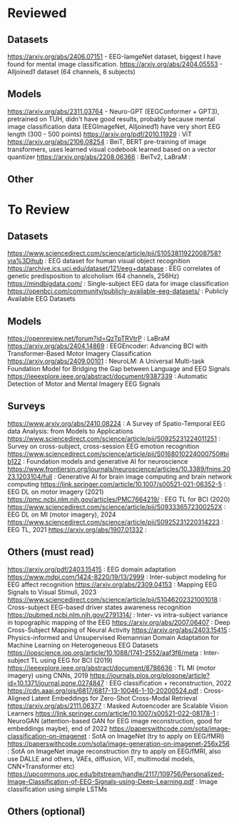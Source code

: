# Reviewed

## Datasets
https://arxiv.org/abs/2406.07151 - EEG-IamgeNet dataset, biggest I have found for mental image classification.
https://arxiv.org/abs/2404.05553 - Alljoined1 dataset (64 channels, 8 subjects)

## Models
https://arxiv.org/abs/2311.03764 - Neuro-GPT (EEGConformer + GPT3), pretrained on TUH, didn't have good results, probably because mental image classification data (EEGImageNet, Alljoined1) have very short EEG length (300 - 500 points)
https://arxiv.org/pdf/2010.11929 : ViT
https://arxiv.org/abs/2106.08254 : BeiT, BERT pre-training of image transformers, uses learned visual codebook learned based on a vector quantizer 
https://arxiv.org/abs/2208.06366 : BeiTv2, 
LaBraM  : 



## Other



# To Review

## Datasets
https://www.sciencedirect.com/science/article/pii/S1053811922008758?via%3Dihub  : EEG dataset for human visual object recognition
https://archive.ics.uci.edu/dataset/121/eeg+database                            : EEG correlates of genetic predisposition to alcoholism (64 channels, 256Hz)
https://mindbigdata.com/                                                        : Single-subject EEG data for image classification
https://openbci.com/community/publicly-available-eeg-datasets/                  : Publicly Available EEG Datasets



## Models
https://openreview.net/forum?id=QzTpTRVtrP              :  LaBraM
https://arxiv.org/abs/2404.14869                        :  EEGEncoder: Advancing BCI with Transformer-Based Motor Imagery Classification
https://arxiv.org/abs/2409.00101                        :  NeuroLM: A Universal Multi-task Foundation Model for Bridging the Gap between Language and EEG Signals
https://ieeexplore.ieee.org/abstract/document/9387339   :  Automatic Detection of Motor and Mental Imagery EEG Signals



## Surveys
https://www.arxiv.org/abs/2410.08224                                                        : A Survey of Spatio-Temporal EEG data Analysis: from Models to Applications
https://www.sciencedirect.com/science/article/pii/S0925231224011251                         : Survey on cross-subject, cross-session EEG emotion recognition
https://www.sciencedirect.com/science/article/pii/S0168010224000750#bib122                  : Foundation models and generative AI for neuroscience
https://www.frontiersin.org/journals/neuroscience/articles/10.3389/fnins.2023.1203104/full  : Generative AI for brain image computing and brain network computing
https://link.springer.com/article/10.1007/s00521-021-06352-5                                : EEG DL on motor imagery (2021)
https://pmc.ncbi.nlm.nih.gov/articles/PMC7664219/                                           : EEG TL for BCI (2020)
https://www.sciencedirect.com/science/article/pii/S093336572300252X                         : EEG DL on MI (motor imagery), 2024
https://www.sciencedirect.com/science/article/pii/S0925231220314223                         : EEG TL, 2021
https://arxiv.org/abs/1907.01332                                                            : 



## Others (must read)
https://arxiv.org/pdf/2403.15415                                            : EEG domain adaptation
https://www.mdpi.com/1424-8220/19/13/2999                                   : Inter-subject modeling for EEG affect recognition
https://arxiv.org/abs/2309.04153                                            : Mapping EEG Signals to Visual Stimuli, 2023
https://www.sciencedirect.com/science/article/pii/S1046202321001018	        : Cross-subject EEG-based driver states awareness recognition
https://pubmed.ncbi.nlm.nih.gov/2791314/                                    : Inter- vs intra-subject variance in topographic mapping of the EEG
https://arxiv.org/abs/2007.06407                                            : Deep Cross-Subject Mapping of Neural Activity
https://arxiv.org/abs/2403.15415                                            : Physics-informed and Unsupervised Riemannian Domain Adaptation for Machine Learning on Heterogeneous EEG Datasets
https://iopscience.iop.org/article/10.1088/1741-2552/aaf3f6/meta            : Inter-subject TL using EEG for BCI (2019)
https://ieeexplore.ieee.org/abstract/document/8786636                       : TL MI (motor imagery) using CNNs, 2019
https://journals.plos.org/plosone/article?id=10.1371/journal.pone.0274847   : EEG classification + reconstruction, 2022
https://cdn.aaai.org/ojs/6817/6817-13-10046-1-10-20200524.pdf               : Cross-Aligned Latent Embeddings for Zero-Shot Cross-Modal Retrieval
https://arxiv.org/abs/2111.06377                                            : Masked Autoencoder are Scalable Vision Learners
https://link.springer.com/article/10.1007/s00521-022-08178-1                : NeuroGAN (attention-based GAN for EEG image reconstruction, good for embeddings maybe), end of 2022
https://paperswithcode.com/sota/image-classification-on-imagenet            : SotA on ImageNet (try to apply on EEG/fMRI)
https://paperswithcode.com/sota/image-generation-on-imagenet-256x256        : SotA on ImageNet image reconstruction (try to apply on EEG/fMRI, also use DALLE and others, VAEs, diffusion, ViT, multimodal models, CNN+Transformer etc)
https://upcommons.upc.edu/bitstream/handle/2117/109756/Personalized-Image-Classification-of-EEG-Signals-using-Deep-Learning.pdf  : Image classification using simple LSTMs


## Others (optional)

